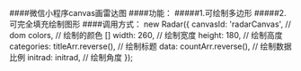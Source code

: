 ####微信小程序canvas画雷达图
####功能：
  #####1.可绘制多边形
  #####2.可完全填充绘制图形
####调用方式：
    new Radar({
      canvasId: 'radarCanvas', // dom
      colors, // 绘制的颜色 []
      width: 260, // 绘制宽度
      height: 180, // 绘制高度
      categories: titleArr.reverse(), // 绘制标题
      data: countArr.reverse(), // 绘制数据比例
      initrad: initrad, // 绘制角度
    });
